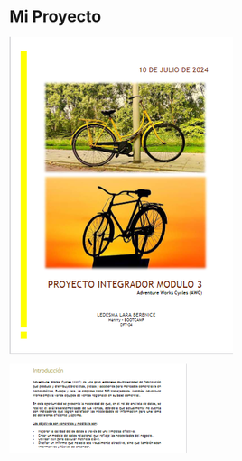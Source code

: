 # Mi Proyecto

![Descripción de la imagen 1](./Imagenes/Captura%20de%20pantalla%202024-11-03%20180859.png)

![Descripción de la imagen 2](./Imagenes/Captura%20de%20pantalla%202024-11-03%20180948.png)

